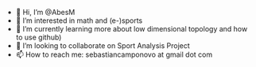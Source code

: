 - 👋 Hi, I’m @AbesM
- 👀 I’m interested in math and (e-)sports
- 🌱 I’m currently learning more about low dimensional topology and how to use github)
- 💞️ I’m looking to collaborate on Sport Analysis Project
- 📫 How to reach me: sebastiancamponovo at gmail dot com


